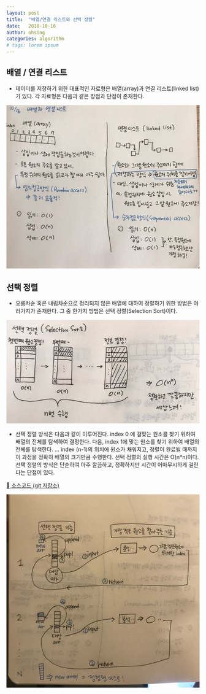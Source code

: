 ```yaml
---
layout: post
title:  "배열/연결 리스트와 선택 정렬"
date:   2018-10-16
author: ohsing
categories: algorithm
# tags: lorem ipsum
---
```


## 배열 / 연결 리스트

- 데이터를 저장하기 위한 대표적인 자료형은 배열(array)과 연결 리스트(linked list)가 있다. 각 자료형은 다음과 같은 장점과 단점이 존재한다.

<img src="/assets/images/al_post/array_list.jpg" title="array_list">

## 선택 정렬

- 오름차순 혹은 내림차순으로 정리되지 않은 배열에 대하여 정렬하기 위한 방법은 여러가지가 존재한다. 그 중 한가지 방법은 선택 정렬(Selection Sort)이다. 

<img src="/assets/images/al_post/selection_sort.jpg" title="selection_sort">

- 선택 정렬 방식은 다음과 같이 이루어진다. index 0 에 걸맞는 원소를 찾기 위하여 배열의 전체를 탐색하여 결정한다. 다음, index 1에 맞는 원소를 찾기 위하여 배열의 전체를 탐색한다. ... index (n-1)의 위치에 원소가 채워지고, 정렬이 완료될 때까지 이 과정을 정확히 배열의 크기만큼 수행한다. 선택 정렬의 실행 시간은 O(n*n)이다. 선택 정렬의 방식은 단순하여 아주 깔끔하고, 정확하지만 시간이 어마무시하게 걸린다는 단점이 있다.




[💾 소스코드 (git 저장소)](https://github.com/swon96/algorithm_study)

<img src="/assets/images/al_post/selection_sort_code.jpeg" title="selection_sort">